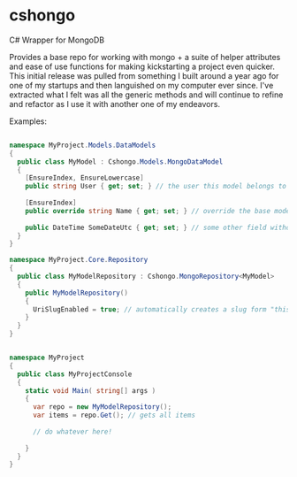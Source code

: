 cshongo
=======

C# Wrapper for MongoDB

Provides a base repo for working with mongo + a suite of helper attributes and ease of use functions for making kickstarting a project even quicker. This initial release was pulled from something I built around a year ago for one of my startups and then languished on my computer ever since. I've extracted what I felt was all the generic methods and will continue to refine and refactor as I use it with another one of my endeavors.

Examples:

```csharp

namespace MyProject.Models.DataModels
{
  public class MyModel : Cshongo.Models.MongoDataModel
  {
    [EnsureIndex, EnsureLowercase]
    public string User { get; set; } // the user this model belongs to
    
    [EnsureIndex]
    public override string Name { get; set; } // override the base model name field to provide the Index attribute
    
    public DateTime SomeDateUtc { get; set; } // some other field without any attributes
  }
}

namespace MyProject.Core.Repository
{
  public class MyModelRepository : Cshongo.MongoRepository<MyModel>
  {
    public MyModelRepository()
    {
      UriSlugEnabled = true; // automatically creates a slug form "this-is-the-item-name"
    }
  }
}


namespace MyProject
{
  public class MyProjectConsole
  {
    static void Main( string[] args )
    {
      var repo = new MyModelRepository();
      var items = repo.Get(); // gets all items
      
      // do whatever here!
      
    }
  }
}

```